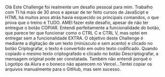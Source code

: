 Olá
Este Challenge foi realmente um desafio pessoal para mim. Trabalho com TI há mais de 30 anos e apesar de ter feito cursos de JavaScipt e HTML há muitos anos atrás
havia esquecido os principais comandos, o que prova que o treino é TUDO.
AMEI fazer este desafio, apesar de não ter entregue o botão COPIAR. Entendi perfeitamente a funcionalidade do botão, que parece ter que funcionar como o CTRL C e CTRL V, mas
optei em entregar sem a funcionalidade EXTRA.
O objetivo deste Challenge é mediante a digitação de um texto (minúsculo e sem acento) e clicado no botão Criptografar, o texto é convertido em outro texto codificado.
Quando copiado o mesmo texto criptografado e clicado no botão Descriptografar, a mensagem original pode ser constatada.
Também não entendi porquê o Logotipo da Alura e o boneco não aparecem no Vercel...Tentei copiar os arquivos manualmente para o GitHub, mas sem sucesso.
